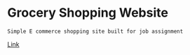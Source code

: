 # Grocery Shopping Website
``` 
Simple E commerce shopping site built for job assignment
```
[Link](https://grocery-shopping-website.web.app/)